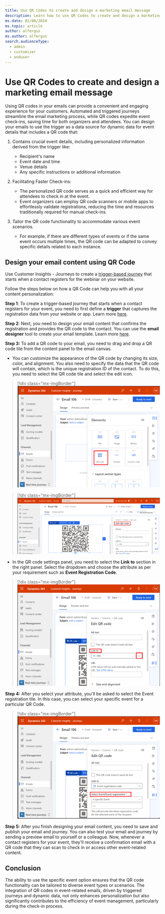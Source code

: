 ```yaml
---
title: Use QR Codes to create and design a marketing email message
description: Learn how to use QR Codes to create and design a marketing email message in Dynamics 365 Customer Insights - Journeys.
ms.date: 02/08/2024
ms.topic: article
author: alfergus
ms.author: alfergus
search.audienceType: 
  - admin
  - customizer
  - enduser
---
```


# Use QR Codes to create and design a marketing email message

Using QR codes in your emails can provide a convenient and engaging experience for your customers. Automated and triggered journeys streamline the email marketing process, while QR codes expedite event check-ins, saving time for both organizers and attendees. You can design your emails to use the trigger as a data source for dynamic data for event details that includes a QR code that: 

1. Contains crucial event details, including personalized information derived from the trigger like:
    - Recipient's name
    - Event date and time
    - Venue details
    - Any specific instructions or additional information

2. Facilitating Faster Check-ins:
    - The personalized QR code serves as a quick and efficient way for attendees to check in at the event.
    - Event organizers can employ QR code scanners or mobile apps to effortlessly validate registrations, reducing the time and resources traditionally required for manual check-ins.

3. Tailor the QR code functionality to accommodate various event scenarios.
    - For example, if there are different types of events or if the same event occurs multiple times, the QR code can be adapted to convey specific details related to each instance.

## Design your email content using QR Code

Use Customer Insights - Journeys to create a [trigger-based journey](real-time-marketing-trigger-based-journey.md) that starts when a contact registers for the webinar on your website.

Follow the steps below on how a QR Code can help you with all your content personalization:

**Step 1**: To create a trigger-based journey that starts when a contact registers for your event, you need to first define a **trigger** that captures the registration data from your website or app. Learn more [here](real-time-marketing-triggers.md).

**Step 2**: Next, you need to design your email content that confirms the registration and provides the QR code to the contact. You can use the **email designer** tool to create your email template. Learn more [here](email-design.md).

**Step 3:** To add a QR code to your email, you need to drag and drop a QR code tile from the content panel to the email canvas. 
- You can customize the appearance of the QR code by changing its size, color, and alignment. You also need to specify the data that the QR code will contain, which is the unique registration ID of the contact. To do this, you need to select the QR code tile and select the edit icon.

> [!div class="mx-imgBorder"]
> ![Customize QR Code as per your requirement](media/customize-qr-code-appearance.png "Customize QR Code as per your requirement")

> [!div class="mx-imgBorder"]
> ![Add different attributes for the QR Code as per your requirement](media/add-attributes-for-qr-code.png "Add different attributes for the QR Code as per your requirement")

- In the QR code settings panel, you need to select the **Link to** section in the right panel. Select the dropdown and choose the attribute as per your requirement such as **Event Registration Code**.

> [!div class="mx-imgBorder"]
> ![Attach a specific URL with QR Code](media/add-url-with-qr-code.png "Attach a specific URL with QR Code")

**Step 4:** After you select your attribute, you'll be asked to select the Event registration tile. In this case, you can select your specific event for a particular QR Code.

> [!div class="mx-imgBorder"]
> ![Attach your specific event with your QR Code](media/add-specific-event-with-qr-code.png "Attach your specific event with your QR Code")

**Step 5:** After you finish designing your email content, you need to save and publish your email and journey. You can also test your email and journey by sending a preview email to yourself or a colleague. Now, whenever a contact registers for your event, they'll receive a confirmation email with a QR code that they can scan to check in or access other event-related content.

## Conclusion

The ability to use the specific event option ensures that the QR code functionality can be tailored to diverse event types or scenarios. The integration of QR codes in event-related emails, driven by triggered journeys and dynamic data, not only enhances personalization but also significantly contributes to the efficiency of event management, particularly during the check-in process.
